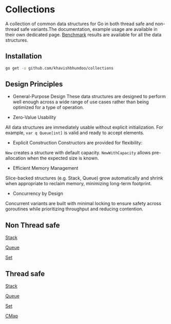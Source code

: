 # Collections
A collection of common data structures for Go in both thread safe and non-thread safe variants.The documentation, 
example usage are available in their own dedicated page. [Benchmark](benchmark/benchmark.txt) results are available for 
all the data structures. 

## Installation 

```bash
go get -u github.com/khavishbhundoo/collections
```

## Design Principles

- General-Purpose Design
  These data structures are designed to perform well enough across a wide range of use cases rather than being optimized 
  for a type of operation.

- Zero-Value Usability

All data structures are immediately usable without explicit initialization.
For example, `var q Queue[int]` is valid and ready to accept elements.

- Explicit Construction
Constructors are provided for flexibility:

`New` creates a structure with default capacity.
`NewWithCapacity` allows pre-allocation when the expected size is known.

- Efficient Memory Management

Slice-backed structures (e.g. Stack, Queue) grow automatically and shrink when appropriate to reclaim memory, minimizing 
long-term footprint.

- Concurrency by Design

Concurrent variants are built with minimal locking to ensure safety across goroutines while prioritizing throughput and 
reducing contention.

## Non Thread safe

[Stack](stack/)

[Queue](queue/)

[Set](set/)

## Thread safe

[Stack](concurrent/stack/)

[Queue](concurrent/queue/)

[Set](concurrent/set/)

[CMap](concurrent/cmap/)